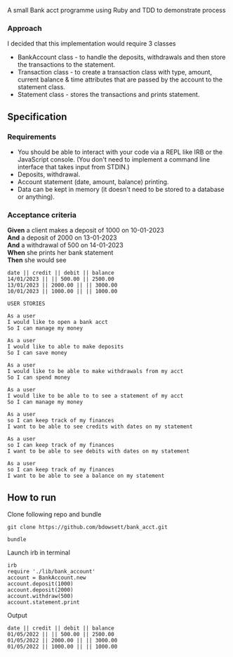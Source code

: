 A small Bank acct programme using Ruby and TDD to demonstrate process

### Approach 
I decided that this implementation would require 3 classes 

* BankAccount class - to handle the deposits, withdrawals and then store the transactions to the statement.
* Transaction class - to create a transaction class with type, amount, current balance & time attributes that are passed by the account to the statement class. 
* Statement class - stores the transactions and prints statement.

## Specification

### Requirements

* You should be able to interact with your code via a REPL like IRB or the JavaScript console.  (You don't need to implement a command line interface that takes input from STDIN.)
* Deposits, withdrawal.
* Account statement (date, amount, balance) printing.
* Data can be kept in memory (it doesn't need to be stored to a database or anything).

### Acceptance criteria

**Given** a client makes a deposit of 1000 on 10-01-2023  
**And** a deposit of 2000 on 13-01-2023  
**And** a withdrawal of 500 on 14-01-2023  
**When** she prints her bank statement  
**Then** she would see

```
date || credit || debit || balance
14/01/2023 || || 500.00 || 2500.00
13/01/2023 || 2000.00 || || 3000.00
10/01/2023 || 1000.00 || || 1000.00
```
```
USER STORIES 

As a user 
I would like to open a bank acct
So I can manage my money

As a user 
I would like to able to make deposits
So I can save money 

As a user 
I would like to be able to make withdrawals from my acct
So I can spend money

As a user 
I would like to be able to to see a statement of my acct
So I can manage my money

As a user 
so I can keep track of my finances 
I want to be able to see credits with dates on my statement

As a user 
so I can keep track of my finances 
I want to be able to see debits with dates on my statement

As a user 
so I can keep track of my finances 
I want to be able to see a balance on my statement
```

## How to run
Clone following repo and bundle 
```
git clone https://github.com/bdowsett/bank_acct.git

bundle
```

Launch irb in terminal

```
irb
require './lib/bank_account'
account = BankAccount.new
account.deposit(1000)
account.deposit(2000)
account.withdraw(500)
account.statement.print

```

Output

```
date || credit || debit || balance
01/05/2022 || || 500.00 || 2500.00
01/05/2022 || 2000.00 || || 3000.00
01/05/2022 || 1000.00 || || 1000.00
```
